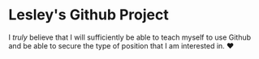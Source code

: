 # Lesley's Github Project

I *truly* believe that I will sufficiently be able to teach myself to use Github and be able to secure the type of position that I am interested in. :heart:

